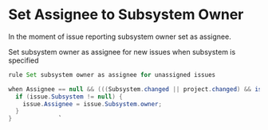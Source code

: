 Set Assignee to Subsystem Owner 
====================

In the moment of issue reporting subsystem owner set as assignee.

Set subsystem owner as assignee for new issues when subsystem is specified
```java
rule Set subsystem owner as assignee for unassigned issues

when Assignee == null && (((Subsystem.changed || project.changed) && isReported()) || becomesReported()) {
  if (issue.Subsystem != null) {
    issue.Assignee = issue.Subsystem.owner;
  }
}             `
```
